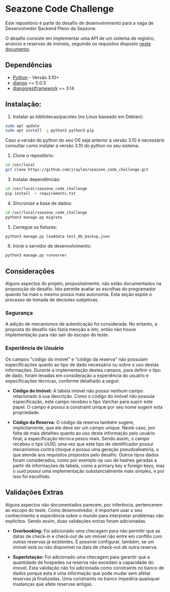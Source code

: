 # Seazone Code Challenge

Este repositório é parte do desafio de desenvolvimento para a vaga de Desenvolvedor Backend Pleno da Seazone.

O desafio consiste em implementar uma API de um sistema de registro, anúncio e reservas de imóveis, seguindo os
requisitos disposto [neste documento](https://communication-assets.gupy.io/production/companies/8683/emails/1709581227906/communication-assets-0b835a10-da5f-11ee-ad52-fb3fd5a6d46e/seazone_code_challenge_-_apis_back_end.pdf).


## Dependências
- [Python](https://www.python.org/downloads/) - Versão 3.10+
- [django](https://www.djangoproject.com) == 5.0.3
- [djangorestframework](https://www.django-rest-framework.org/) == 3.14

## Instalação:

1. Instalar as bibliotecas/pacotes (no Linux baseado em Debian):

```bash
sudo apt update
sudo apt install -y python3 python3-pip
```
Caso a versão do python do seu OS seja anterior à versão 3.10 é necessário consultar como instalar a versão 3.10 do python no seu sistema.

1. Clone o repositório:

```bash
cd /usr/local
git clone https://github.com/jraylan/seazone_code_challenge.git
```


3. Instalar dependências:

```bash
cd /usr/local/seazone_code_challenge
pip install -r requirements.txt
```


4. Sincronize a base de dados:

```bash
cd /usr/local/seazone_code_challenge
python3 manage.py migrate
```

5. Carregue os fixtures:

```bash
python3 manage.py loaddata test_db_backup.json
```


6. Inicie o servidor de desenvolvimento:
```bash
python3 manage.py runserver
```



## Considerações
Alguns aspectos do projeto, propositalmente, não estão documentados na proposição do
desafio. Isto permite avaliar as escolhas do programador quando há mais o mesmo possui
mais autonomia. Esta seção expõe o processo de tomada de decisões subjetivas.


### Segurança
A adição de mecanismos de autenticação foi considerada. No entanto, a proposta
do desafio não fazia menção a isto, então não houve implementação para não sair
do escopo do teste.


### Experiência de Usuário
Os campos "código do imóvel" e "código da reserva" não possuíam especificações
quanto ao tipo de dado necessário ou sobre o uso destas informações. Durante a
implementação destes campos, para definir o tipo de dado, foram levadas em consideração
a experiência do usuário e especificações técnicas, conforme detalhado a seguir.


- **Código do Imóvel:**
A tabela imóvel não possui nenhum campo relacionado à sua descrição. Como o código
do imóvel não possuía especificação, este campo recebeu o tipo Varchar para suprir
este papel. O campo é possui a constraint unique por seu nome sugerir esta propriedade.


- **Código da Reserva:**
O código da reserva também sugere, implicitamente, que ele deve ser um campo unique.
Neste caso, por falta de mais detalhes quanto ao uso desta informação pelo usuário final,
a especificação técnica pesou mais. Sendo assim, o campo recebeu o tipo UUID, uma vez
que este tipo de identificador possui mecanismos contra choque e possui uma geração pseudoaleatória,
o que atende aos requisitos propostos pelo desafio. Outros tipos dados foram considerados, como por
exemplo op uso de hashes geradas a partir de informações da tabela, como a primary key e foreign keys,
mas o uuid possui uma implementação substancialmente mais simples, e por isso foi escolhido.


## Validações Extras
Alguns aspectos não documentados parecem, por inferência, pertencerem ao escopo do teste. Como
desenvolvedor, é important usar o seu conhecimento e experiência sobre o mundo para interpretar
problemas não explícitos. Sendo assim, duas validações extras foram adicionadas.

- **Overbooking:**
Foi adicionado uma checagem para não permitir que as datas de check-in e check-out de um imóvel não
entre em conflito com outras reservas já existentes. É possível configurar, também, se um imóvel está
ou não disponível na data de check-out de outra reserva.

- **Superlotação:**
Foi adicionado uma checagem para garantir que a quantidade de hospedes na reserva não excedam a capacidade
do imovel. Esta validação não foi adicionada como constraints no banco de dados porque esta é uma informação
que pode mudar sem afetar reservas já finalizadas. Uma constraints no banco impediria quaisquer mudanças que
afete reservas antigas.




